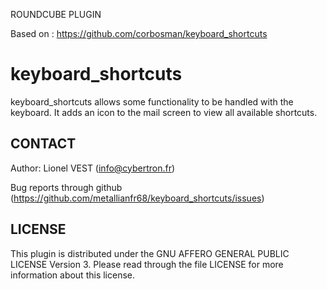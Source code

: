 ROUNDCUBE PLUGIN

Based on : https://github.com/corbosman/keyboard_shortcuts

keyboard_shortcuts
==================

keyboard_shortcuts allows some functionality to be handled with the keyboard. It adds an icon to the mail screen to view all available shortcuts. 


CONTACT
-------
Author: Lionel VEST (info@cybertron.fr)

Bug reports through github (https://github.com/metallianfr68/keyboard_shortcuts/issues)


LICENSE
-------

This plugin is distributed under the GNU AFFERO GENERAL PUBLIC LICENSE Version 3.
Please read through the file LICENSE for more information about this license.
